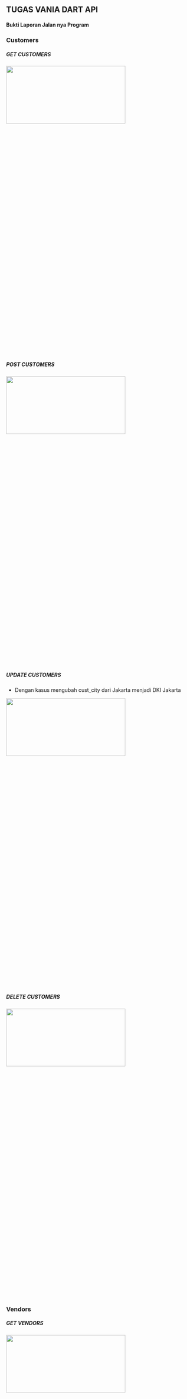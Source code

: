 ## TUGAS VANIA DART API

#### Bukti Laporan Jalan nya Program

### Customers
##### GET CUSTOMERS
<img src="https://github.com/user-attachments/assets/90790419-734e-4b1e-bcb6-ad37089030bc" width="80%" height="20%">

##### POST CUSTOMERS
<img src="https://github.com/user-attachments/assets/0ca29f64-c1c0-4515-bc8f-d26eee549bd6" width="80%" height="20%">

##### UPDATE CUSTOMERS
* Dengan kasus mengubah cust_city dari Jakarta menjadi DKI Jakarta
<img src="https://github.com/user-attachments/assets/c05f5cec-2182-4899-8bed-ce075ed0f169" width="80%" height="20%">

##### DELETE CUSTOMERS
<img src="https://github.com/user-attachments/assets/1ce7f434-ef14-4983-956d-b45f0017688b" width="80%" height="20%">

### Vendors
##### GET VENDORS
<img src="https://github.com/user-attachments/assets/2fdbe4ae-eb6c-4562-80ba-98f3efa913ea" width="80%" height="20%">

##### POST VENDORS
<img src="https://github.com/user-attachments/assets/4b505513-8bed-40eb-8bb4-30048b69aa95" width="80%" height="20%">

##### UPDATE VENDORS
* Dengan kasus mengubah vend_kota dari Medan menjadi Palembang
<img src="https://github.com/user-attachments/assets/904c34f1-19dc-456d-a410-2e26836522dc" width="80%" height="20%">

##### DELETE VENDORS
<img src="https://github.com/user-attachments/assets/71198724-db30-420e-b4f1-058e92960e18" width="80%" height="20%">

### Products
##### GET PRODUCTS
* Data Product telah di join dengan Tabel Product Notes dan Tabel Vendor
<img src="https://github.com/user-attachments/assets/638d82bc-b085-48a0-ac4b-1846dff5259f" width="80%" height="20%">

##### POST PRODUCTS
<img src="https://github.com/user-attachments/assets/3201df2a-0416-4a9b-8196-5624ce0f6375" width="80%" height="20%">

##### UPDATE PRODUCTS
* Dengan kasus mengubah prod_price dari 150000 menjadi 250000
<img src="https://github.com/user-attachments/assets/a150d67e-1b3b-4f29-b6db-3dadedcb071e" width="80%" height="20%">

##### DELETE PRODUCTS
<img src="https://github.com/user-attachments/assets/35911127-81bb-42d0-9d31-43eb043568f7" width="80%" height="20%">
